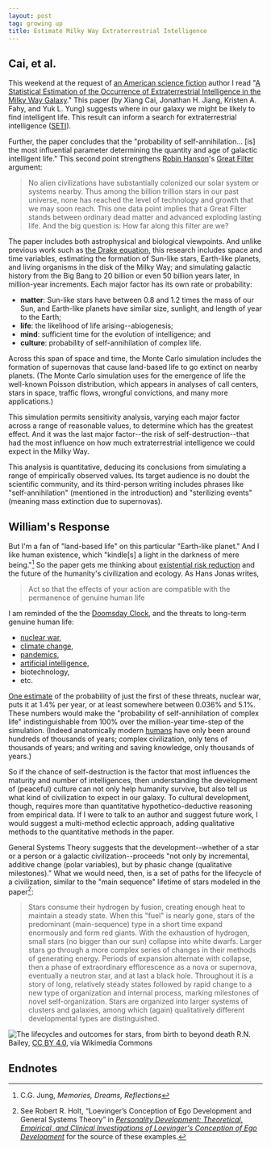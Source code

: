 ```yaml
---
layout: post
tag: growing up
title: Estimate Milky Way Extraterrestrial Intelligence
---
```


## Cai, et al.

This weekend at the request of [an American science fiction](https://www.amazon.com/Lancer-Kind/e/B0045CYDG6%3F) author I read "[A Statistical Estimation of the Occurrence of Extraterrestrial Intelligence in the Milky Way Galaxy](https://arxiv.org/pdf/2012.07902.pdf)." This paper (by Xiang Cai, Jonathan H. Jiang, Kristen A. Fahy, and Yuk L. Yung) suggests where in our galaxy we might be likely to find intelligent life. This result can inform a search for extraterrestrial intelligence ([SETI](https://seti.org/)).

Further, the paper concludes that the "probability of self-annihilation... [is] the most influential parameter determining the quantity and age of galactic intelligent life." This second point strengthens [Robin Hanson](https://economics.gmu.edu/people/rhanson)'s [Great Filter](http://mason.gmu.edu/~rhanson/greatfilter.html) argument:

> No alien civilizations have substantially colonized our solar system or systems nearby. Thus among the billion trillion stars in our past universe, none has reached the level of technology and growth that we may soon reach. This one data point implies that a Great Filter stands between ordinary dead matter and advanced exploding lasting life. And the big question is: How far along this filter are we?

The paper includes both astrophysical and biological viewpoints. And unlike previous work such as [the Drake equation](https://www.pbs.org/wgbh/nova/origins/drake.html), this research includes space and time variables, estimating the formation of Sun-like stars, Earth-like planets, and living organisms in the disk of the Milky Way; and simulating galactic history from the Big Bang to 20 billion or even 50 billion years later, in million-year increments. Each major factor has its own rate or probability:

* **matter**: Sun-like stars have between 0.8 and 1.2 times the mass of our Sun, and Earth-like planets have similar size, sunlight, and length of year to the Earth;
* **life**: the likelihood of life arising--abiogenesis;
* **mind**: sufficient time for the evolution of intelligence; and
* **culture**: probability of self-annihilation of complex life.

Across this span of space and time, the Monte Carlo simulation includes the formation of supernovas that cause land-based life to go extinct on nearby planets. (The Monte Carlo simulation uses for the emergence of life the well-known Poisson distribution, which appears in analyses of call centers, stars in space, traffic flows, wrongful convictions, and many more applications.)

This simulation permits sensitivity analysis, varying each major factor across a range of reasonable values, to determine which has the greatest effect. And it was the last major factor--the risk of self-destruction--that had the most influence on how much extraterrestrial intelligence we could expect in the Milky Way.

This analysis is quantitative, deducing its conclusions from simulating a range of empirically observed values. Its target audience is no doubt the scientific community, and its third-person writing includes phrases like "self-annihilation" (mentioned in the introduction) and "sterilizing events" (meaning mass extinction due to supernovas).

## William's Response

But I'm a fan of "land-based life" on this particular "Earth-like planet." And I like human existence, which "kindle[s] a light in the darkness of mere being."[^1] So the paper gets me thinking about [existential risk reduction](https://80000hours.org/articles/existential-risks/) and the future of the humanity's civilization and ecology. As Hans Jonas writes,

> Act so that the effects of your action are compatible with the permanence of genuine human life

I am reminded of the the [Doomsday Clock](https://www.wired.co.uk/article/what-is-the-doomsday-clock), and the threats to long-term genuine human life:

* [nuclear war](https://80000hours.org/problem-profiles/nuclear-security/),
* [climate change](https://80000hours.org/problem-profiles/climate-change/),
* [pandemics](https://80000hours.org/problem-profiles/global-catastrophic-biological-risks/),
* [artificial intelligence](https://80000hours.org/problem-profiles/positively-shaping-artificial-intelligence/),
* biotechnology,
* etc.

[One estimate](https://theconversation.com/doomsday-clock-moves-closer-to-midnight-but-can-we-really-predict-the-end-of-the-world-36632) of the probability of just the first of these threats, nuclear war, puts it at 1.4% per year, or at least somewhere between 0.036% and 5.1%. These numbers would make the "probability of self-annihilation of complex life" indistinguishable from 100% over the million-year time-step of the simulation. (Indeed anatomically modern [humans](https://www.bighistoryproject.com/chapters/4#intro) have only been around hundreds of thousands of years; complex civilization, only tens of thousands of years; and writing and saving knowledge, only thousands of years.)

So if the chance of self-destruction is the factor that most influences the maturity and number of intelligences, then understanding the development of (peaceful) culture can not only help humanity survive, but also tell us what kind of civilization to expect in our galaxy. To cultural development, though, requires more than quantitative hypothetico-deductive reasoning from empirical data. If I were to talk to an author and suggest future work, I would suggest a multi-method eclectic approach, adding qualitative methods to the quantitative methods in the paper.

General Systems Theory suggests that the development--whether of a star or a person or a galactic civilization--proceeds "not only by incremental, additive change (polar variables), but by phasic change (qualitative milestones)." What we would need, then, is a set of paths for the lifecycle of a civilization, similar to the "main sequence" lifetime of stars modeled in the paper[^2]:

> Stars consume their hydrogen by fusion, creating enough heat to maintain a steady state. When this "fuel" is nearly gone, stars of the predominant (main-sequence) type in a short time expand enormously and form red giants. With the exhaustion of hydrogen, small stars (no bigger than our sun) collapse into white dwarfs. Larger stars go through a more complex series of changes in their methods of generating energy. Periods of expansion alternate with collapse, then a phase of extraordinary efflorescence as a nova or supernova, eventually a neutron star, and at last a black hole. Throughout it is a story of long, relatively steady states followed by rapid change to a new type of organization and internal process, marking milestones of novel self-organization. Stars are organized into larger systems of clusters and galaxies, among which (again) qualitatively different developmental types are distinguished.

![The lifecycles and outcomes for stars, from birth to beyond death](https://upload.wikimedia.org/wikipedia/commons/4/47/Star_Life_Cycle_Chart.jpg)
R.N. Bailey, [CC BY 4.0](https://creativecommons.org/licenses/by/4.0), via Wikimedia Commons

## Endnotes

[^1]: C.G. Jung, _Memories, Dreams, Reflections_
[^2]: See Robert R. Holt, “Loevinger’s Conception of Ego Development and General Systems Theory” in _[Personality Development: Theoretical, Empirical, and Clinical Investigations of Loevinger's Conception of Ego Development](https://smile.amazon.com/gp/product/B00CWD1IF4/)_ for the source of these examples.